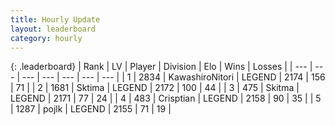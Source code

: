```yaml
---
title: Hourly Update
layout: leaderboard
category: hourly
---
```


{: .leaderboard}
| Rank | LV | Player | Division | Elo | Wins | Losses |
| --- | --- | --- | --- | --- | --- | --- |
| <span data-change="0">1</span> | 2834 | <span title="ID: 164871">KawashiroNitori</span> | LEGEND | <span data-change="0">2174</span> | <span data-change="0">156</span> | <span data-change="0">71</span> |
| <span data-change="0">2</span> | 1681 | <span title="ID: 353063">Sktima</span> | LEGEND | <span data-change="0">2172</span> | <span data-change="0">100</span> | <span data-change="0">44</span> |
| <span data-change="0">3</span> | 475 | <span title="ID: 402846">Skitma</span> | LEGEND | <span data-change="0">2171</span> | <span data-change="0">77</span> | <span data-change="0">24</span> |
| <span data-change="0">4</span> | 483 | <span title="ID: 665674">Crisptian</span> | LEGEND | <span data-change="0">2158</span> | <span data-change="0">90</span> | <span data-change="0">35</span> |
| <span data-change="0">5</span> | 1287 | <span title="ID: 4783">pojlk</span> | LEGEND | <span data-change="6">2155</span> | <span data-change="1">71</span> | <span data-change="0">19</span> |